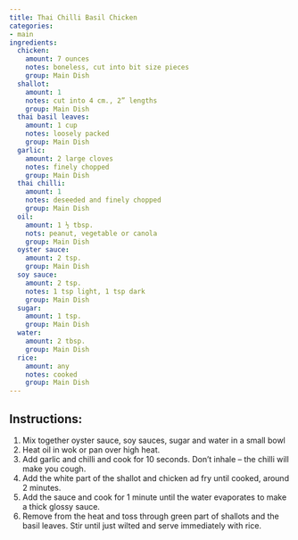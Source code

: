 ```yaml
---
title: Thai Chilli Basil Chicken
categories:
- main
ingredients:
  chicken: 
    amount: 7 ounces
    notes: boneless, cut into bit size pieces
    group: Main Dish
  shallot: 
    amount: 1
    notes: cut into 4 cm., 2” lengths
    group: Main Dish
  thai basil leaves: 
    amount: 1 cup
    notes: loosely packed
    group: Main Dish
  garlic: 
    amount: 2 large cloves
    notes: finely chopped
    group: Main Dish
  thai chilli: 
    amount: 1
    notes: deseeded and finely chopped
    group: Main Dish
  oil: 
    amount: 1 ½ tbsp. 
    nots: peanut, vegetable or canola
    group: Main Dish
  oyster sauce: 
    amount: 2 tsp.
    group: Main Dish
  soy sauce: 
    amount: 2 tsp.
    notes: 1 tsp light, 1 tsp dark
    group: Main Dish
  sugar: 
    amount: 1 tsp.
    group: Main Dish
  water: 
    amount: 2 tbsp.
    group: Main Dish
  rice: 
    amount: any
    notes: cooked
    group: Main Dish
---
```

## Instructions:
1.	Mix together oyster sauce, soy sauces, sugar and water in a small bowl
2.	Heat oil in wok or pan over high heat.
3.	Add garlic and chilli and cook for 10 seconds. Don’t inhale – the chilli will make you cough.
4.	Add the white part of the shallot and chicken ad fry until cooked, around 2 minutes.
5.	Add the sauce and cook for 1 minute until the water evaporates to make a thick glossy sauce.
6.	Remove from the heat and toss through green part of shallots and the basil leaves. Stir until just wilted and serve immediately with rice.

